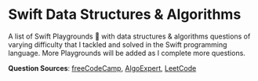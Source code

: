 # Swift Data Structures & Algorithms
A list of Swift Playgrounds 🐣 with data structures & algorithms questions of varying difficulty that I tackled and solved in the Swift programming language. More Playgrounds will be added as I complete more questions.

**Question Sources**: [freeCodeCamp](https://www.freecodecamp.org/), [AlgoExpert](https://www.algoexpert.io/), [LeetCode](https://leetcode.com/)
